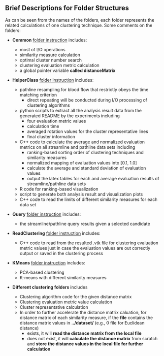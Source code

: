 ## Brief Descriptions for Folder Structures

As can be seen from the names of the folders, each folder represents the related calculations of one clustering technique. Some comments on the folders:

- **Common** [folder instruction](Common/README.md) includes: 
	- most of I/O operations
	- similarity measure calculation 
	- optimal cluster number search 
	- clustering evaluation metric calculation
	- a global pointer variable **called distanceMatrix**

- **HelperClass** [folder instruction](HelperClass/README.md) includes:
	- pathline resampling for blood flow that restrictly obeys the time matching criterion
		- direct repeating will be conducted during I/O processing of clustering algorithms
	- python scripts to extract all the analysis result data from the generated README by the experiments including
		- four evaluation metric values
		- calculation time
		- averaged rotation values for the cluster representative lines
		- final cluster information
	- C++ code to calculate the average and normalized evaluation metrics on all streamline and pathline data sets including
		- ranking-based sorting order of clustering techniques and similarity measures
		- normalized mapping of evaluation values into [0.1, 1.0]
		- calculate the average and standard deviation of evaluation values
		- output the latex tables for each and average evaluation results of streamline/pathline data sets
	- R code for ranking-based visualization
	- script to generate both analysis result and visualization plots
	- C++ code to read the limits of different similarity measures for each data set

- **Query** [folder instruction](Query/README.md) includes:
	- the streamline/pathline query results given a selected candidate 

- **ReadClustering** [folder instruction](ReadClustering/README.md) includes:
	- C++ code to read from the resulted .vtk file for clustering evaluation metric values just in case the evaluation values are out correctly output or saved in the clustering process

- **KMeans** [folder instruction](KMeans/README.md) includes:
	- PCA-based clustering
	- K-means with different similarity measures

- **Different clustering folders** includes
	- Clustering algorithm code for the given distance matrix
	- Clustering evaluation metric value calculation
	- Cluster representative calculation
	- In order to further accelerate the distance matrix caluation, for distance matrix of each similarity measure, if the **file** contains the distance matrix values in **../dataset/** (e.g., 0 file for Euclidean distance)
		- exists, it will **read the distance matrix from the local file**
		- does not exist, it will **calculate the distance matrix** from scratch and **store the distance values in the local file for further calculation**
